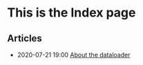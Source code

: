 # This is the Index page

## Articles

- 2020-07-21 19:00 [About the dataloader](/2020-07-21-19:00-dataloader)
